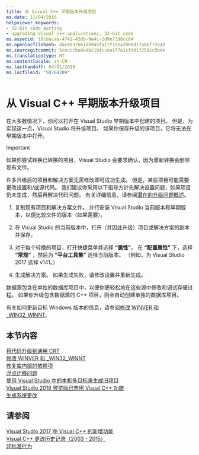 ```yaml
---
title: 从 Visual C++ 早期版本升级项目
ms.date: 11/04/2016
helpviewer_keywords:
- 32-bit code porting
- upgrading Visual C++ applications, 32-bit code
ms.assetid: 18cdacaa-4742-43db-9e4c-2d9e73d8cc84
ms.openlocfilehash: dae4937661db945fa17f15ea39b0d17a8bf72640
ms.sourcegitcommit: 5cecccba0a96c1b4ccea1f7a1cfd91f259cc5bde
ms.translationtype: HT
ms.contentlocale: zh-CN
ms.lasthandoff: 04/01/2019
ms.locfileid: "58768209"
---
```

# <a name="upgrading-projects-from-earlier-versions-of-visual-c"></a>从 Visual C++ 早期版本升级项目

在大多数情况下，你可以打开在 Visual Studio 早期版本中创建的项目。 但是，为实现这一点，Visual Studio 将升级项目。 如果你保存升级的该项目，它将无法在早期版本中打开。

> [!IMPORTANT]
> 如果你尝试转换已转换的项目，Visual Studio 会要求确认，因为重新转换会删除现有文件。

许多升级后的项目和解决方案无需修改即可成功生成。 但是，某些项目可能需要更改设置和/或源代码。 我们建议你采用以下指导方针先解决设置问题，如果项目仍未生成，然后再解决代码问题。 有关详细信息，请参阅[潜在的升级问题概述](../porting/overview-of-potential-upgrade-issues-visual-cpp.md)。

1. 复制现有项目和解决方案文件。 并行安装 Visual Studio 当前版本和早期版本，以便比较文件的版本（如果需要）。

2. 在 Visual Studio 的当前版本中，打开（并因此升级）项目或解决方案的副本并保存。

3. 对于每个转换的项目，打开快捷菜单并选择 **“属性”**。 在 **“配置属性”** 下，选择 **“常规”** ，然后为 **“平台工具集”** 选择当前版本。 （例如，为 Visual Studio 2017 选择 v141。）

4. 生成解决方案。 如果生成失败，请修改设置并重新生成。

数据源包含在单独的数据库项目中，以便你更轻松地在这些源中修改和调试存储过程。 如果你升级包含数据源的 C++ 项目，则会自动创建单独的数据库项目。

有关如何更新目标 Windows 版本的信息，请参阅[修改 WINVER 和 _WIN32_WINNT](../porting/modifying-winver-and-win32-winnt.md)。

## <a name="in-this-section"></a>本节内容

[将代码升级到通用 CRT](upgrade-your-code-to-the-universal-crt.md)<br/>
[修改 WINVER 和 _WIN32_WINNT](modifying-winver-and-win32-winnt.md)<br/>
[修复库内部的依赖项](fix-your-dependencies-on-library-internals.md)<br/>
[浮点迁移问题](floating-point-migration-issues.md)<br/>
[使用 Visual Studio 中的本机多目标来生成旧项目](use-native-multi-targeting.md)<br/>
[Visual Studio 2019 预览版已弃用 Visual C++ 功能](features-deprecated-in-visual-studio.md)<br/>
[生成系统更改](build-system-changes.md)<br/>

## <a name="see-also"></a>请参阅

[Visual Studio 2017 中 Visual C++ 的新增功能](../overview/what-s-new-for-visual-cpp-in-visual-studio.md)<br/>
[Visual C++ 更改历史记录（2003 - 2015）](../porting/visual-cpp-change-history-2003-2015.md)<br/>
[非标准行为](../cpp/nonstandard-behavior.md)
